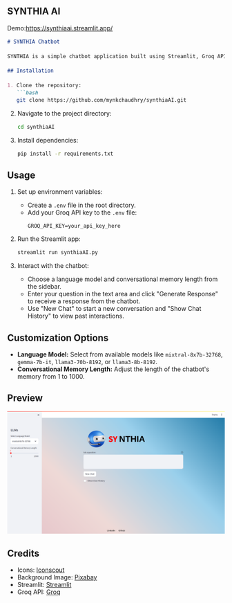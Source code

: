 ## SYNTHIA AI

Demo:https://synthiaai.streamlit.app/

```markdown
# SYNTHIA Chatbot

SYNTHIA is a simple chatbot application built using Streamlit, Groq API, and other libraries. It allows users to interact with different language models and customize conversational memory length.

## Installation

1. Clone the repository:
   ```bash
   git clone https://github.com/mynkchaudhry/synthiaAI.git
   ```

2. Navigate to the project directory:
   ```bash
   cd synthiaAI
   ```

3. Install dependencies:
   ```bash
   pip install -r requirements.txt
   ```

## Usage

1. Set up environment variables:
   - Create a `.env` file in the root directory.
   - Add your Groq API key to the `.env` file:
     ```
     GROQ_API_KEY=your_api_key_here
     ```

2. Run the Streamlit app:
   ```bash
   streamlit run synthiaAI.py
   ```

3. Interact with the chatbot:
   - Choose a language model and conversational memory length from the sidebar.
   - Enter your question in the text area and click "Generate Response" to receive a response from the chatbot.
   - Use "New Chat" to start a new conversation and "Show Chat History" to view past interactions.

## Customization Options

- **Language Model:** Select from available models like `mixtral-8x7b-32768`, `gemma-7b-it`, `llama3-70b-8192`, or `llama3-8b-8192`.
- **Conversational Memory Length:** Adjust the length of the chatbot's memory from 1 to 1000.


## Preview

![SYNTHIA Chatbot Screenshot](https://github.com/mynkchaudhry/synthiaAI/blob/main/Demo.png)

## Credits

- Icons: [Iconscout](https://iconscout.com/)
- Background Image: [Pixabay](https://pixabay.com/)
- Streamlit: [Streamlit](https://www.streamlit.io/)
- Groq API: [Groq](https://www.groq.ai/)
